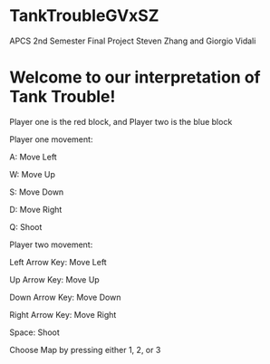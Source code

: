 # TankTroubleGVxSZ
APCS 2nd Semester Final Project Steven Zhang and Giorgio Vidali

<h1>Welcome to our interpretation of Tank Trouble!</h1>

<body>

Player one is the red block, and Player two is the blue block

Player one movement:

A: Move Left

W: Move Up

S: Move Down

D: Move Right

Q: Shoot

Player two movement:

Left Arrow Key: Move Left

Up Arrow Key: Move Up

Down Arrow Key: Move Down

Right Arrow Key: Move Right

Space: Shoot

Choose Map by pressing either 1, 2, or 3


</body>
